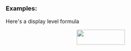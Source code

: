 ### Examples:

Here's a display level formula
<p align="center"><img src="svgs//32737e0a8d5a4cf32ba3ab1b74902ab7.svg?invert_in_darkmode" align=middle width=127.9847844pt height=39.45245535pt/></p>
